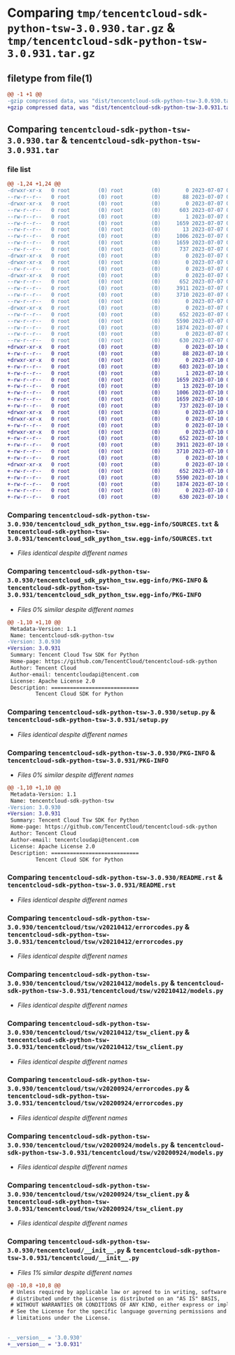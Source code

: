 # Comparing `tmp/tencentcloud-sdk-python-tsw-3.0.930.tar.gz` & `tmp/tencentcloud-sdk-python-tsw-3.0.931.tar.gz`

## filetype from file(1)

```diff
@@ -1 +1 @@
-gzip compressed data, was "dist/tencentcloud-sdk-python-tsw-3.0.930.tar", last modified: Fri Jul  7 00:35:53 2023, max compression
+gzip compressed data, was "dist/tencentcloud-sdk-python-tsw-3.0.931.tar", last modified: Mon Jul 10 00:55:58 2023, max compression
```

## Comparing `tencentcloud-sdk-python-tsw-3.0.930.tar` & `tencentcloud-sdk-python-tsw-3.0.931.tar`

### file list

```diff
@@ -1,24 +1,24 @@
-drwxr-xr-x   0 root         (0) root         (0)        0 2023-07-07 00:35:53.000000 tencentcloud-sdk-python-tsw-3.0.930/
--rw-r--r--   0 root         (0) root         (0)       88 2023-07-07 00:35:53.000000 tencentcloud-sdk-python-tsw-3.0.930/setup.cfg
-drwxr-xr-x   0 root         (0) root         (0)        0 2023-07-07 00:35:53.000000 tencentcloud-sdk-python-tsw-3.0.930/tencentcloud_sdk_python_tsw.egg-info/
--rw-r--r--   0 root         (0) root         (0)      603 2023-07-07 00:35:53.000000 tencentcloud-sdk-python-tsw-3.0.930/tencentcloud_sdk_python_tsw.egg-info/SOURCES.txt
--rw-r--r--   0 root         (0) root         (0)        1 2023-07-07 00:35:53.000000 tencentcloud-sdk-python-tsw-3.0.930/tencentcloud_sdk_python_tsw.egg-info/dependency_links.txt
--rw-r--r--   0 root         (0) root         (0)     1659 2023-07-07 00:35:53.000000 tencentcloud-sdk-python-tsw-3.0.930/tencentcloud_sdk_python_tsw.egg-info/PKG-INFO
--rw-r--r--   0 root         (0) root         (0)       13 2023-07-07 00:35:53.000000 tencentcloud-sdk-python-tsw-3.0.930/tencentcloud_sdk_python_tsw.egg-info/top_level.txt
--rw-r--r--   0 root         (0) root         (0)     1006 2023-07-07 00:35:53.000000 tencentcloud-sdk-python-tsw-3.0.930/setup.py
--rw-r--r--   0 root         (0) root         (0)     1659 2023-07-07 00:35:53.000000 tencentcloud-sdk-python-tsw-3.0.930/PKG-INFO
--rw-r--r--   0 root         (0) root         (0)      737 2023-07-07 00:35:53.000000 tencentcloud-sdk-python-tsw-3.0.930/README.rst
-drwxr-xr-x   0 root         (0) root         (0)        0 2023-07-07 00:35:53.000000 tencentcloud-sdk-python-tsw-3.0.930/tencentcloud/
-drwxr-xr-x   0 root         (0) root         (0)        0 2023-07-07 00:35:53.000000 tencentcloud-sdk-python-tsw-3.0.930/tencentcloud/tsw/
--rw-r--r--   0 root         (0) root         (0)        0 2023-07-07 00:35:53.000000 tencentcloud-sdk-python-tsw-3.0.930/tencentcloud/tsw/__init__.py
-drwxr-xr-x   0 root         (0) root         (0)        0 2023-07-07 00:35:53.000000 tencentcloud-sdk-python-tsw-3.0.930/tencentcloud/tsw/v20210412/
--rw-r--r--   0 root         (0) root         (0)      652 2023-07-07 00:35:53.000000 tencentcloud-sdk-python-tsw-3.0.930/tencentcloud/tsw/v20210412/errorcodes.py
--rw-r--r--   0 root         (0) root         (0)     3911 2023-07-07 00:35:53.000000 tencentcloud-sdk-python-tsw-3.0.930/tencentcloud/tsw/v20210412/models.py
--rw-r--r--   0 root         (0) root         (0)     3710 2023-07-07 00:35:53.000000 tencentcloud-sdk-python-tsw-3.0.930/tencentcloud/tsw/v20210412/tsw_client.py
--rw-r--r--   0 root         (0) root         (0)        0 2023-07-07 00:35:53.000000 tencentcloud-sdk-python-tsw-3.0.930/tencentcloud/tsw/v20210412/__init__.py
-drwxr-xr-x   0 root         (0) root         (0)        0 2023-07-07 00:35:53.000000 tencentcloud-sdk-python-tsw-3.0.930/tencentcloud/tsw/v20200924/
--rw-r--r--   0 root         (0) root         (0)      652 2023-07-07 00:35:53.000000 tencentcloud-sdk-python-tsw-3.0.930/tencentcloud/tsw/v20200924/errorcodes.py
--rw-r--r--   0 root         (0) root         (0)     5590 2023-07-07 00:35:53.000000 tencentcloud-sdk-python-tsw-3.0.930/tencentcloud/tsw/v20200924/models.py
--rw-r--r--   0 root         (0) root         (0)     1874 2023-07-07 00:35:53.000000 tencentcloud-sdk-python-tsw-3.0.930/tencentcloud/tsw/v20200924/tsw_client.py
--rw-r--r--   0 root         (0) root         (0)        0 2023-07-07 00:35:53.000000 tencentcloud-sdk-python-tsw-3.0.930/tencentcloud/tsw/v20200924/__init__.py
--rw-r--r--   0 root         (0) root         (0)      630 2023-07-07 00:35:53.000000 tencentcloud-sdk-python-tsw-3.0.930/tencentcloud/__init__.py
+drwxr-xr-x   0 root         (0) root         (0)        0 2023-07-10 00:55:58.000000 tencentcloud-sdk-python-tsw-3.0.931/
+-rw-r--r--   0 root         (0) root         (0)       88 2023-07-10 00:55:58.000000 tencentcloud-sdk-python-tsw-3.0.931/setup.cfg
+drwxr-xr-x   0 root         (0) root         (0)        0 2023-07-10 00:55:58.000000 tencentcloud-sdk-python-tsw-3.0.931/tencentcloud_sdk_python_tsw.egg-info/
+-rw-r--r--   0 root         (0) root         (0)      603 2023-07-10 00:55:58.000000 tencentcloud-sdk-python-tsw-3.0.931/tencentcloud_sdk_python_tsw.egg-info/SOURCES.txt
+-rw-r--r--   0 root         (0) root         (0)        1 2023-07-10 00:55:58.000000 tencentcloud-sdk-python-tsw-3.0.931/tencentcloud_sdk_python_tsw.egg-info/dependency_links.txt
+-rw-r--r--   0 root         (0) root         (0)     1659 2023-07-10 00:55:58.000000 tencentcloud-sdk-python-tsw-3.0.931/tencentcloud_sdk_python_tsw.egg-info/PKG-INFO
+-rw-r--r--   0 root         (0) root         (0)       13 2023-07-10 00:55:58.000000 tencentcloud-sdk-python-tsw-3.0.931/tencentcloud_sdk_python_tsw.egg-info/top_level.txt
+-rw-r--r--   0 root         (0) root         (0)     1006 2023-07-10 00:55:58.000000 tencentcloud-sdk-python-tsw-3.0.931/setup.py
+-rw-r--r--   0 root         (0) root         (0)     1659 2023-07-10 00:55:58.000000 tencentcloud-sdk-python-tsw-3.0.931/PKG-INFO
+-rw-r--r--   0 root         (0) root         (0)      737 2023-07-10 00:55:58.000000 tencentcloud-sdk-python-tsw-3.0.931/README.rst
+drwxr-xr-x   0 root         (0) root         (0)        0 2023-07-10 00:55:58.000000 tencentcloud-sdk-python-tsw-3.0.931/tencentcloud/
+drwxr-xr-x   0 root         (0) root         (0)        0 2023-07-10 00:55:58.000000 tencentcloud-sdk-python-tsw-3.0.931/tencentcloud/tsw/
+-rw-r--r--   0 root         (0) root         (0)        0 2023-07-10 00:55:58.000000 tencentcloud-sdk-python-tsw-3.0.931/tencentcloud/tsw/__init__.py
+drwxr-xr-x   0 root         (0) root         (0)        0 2023-07-10 00:55:58.000000 tencentcloud-sdk-python-tsw-3.0.931/tencentcloud/tsw/v20210412/
+-rw-r--r--   0 root         (0) root         (0)      652 2023-07-10 00:55:58.000000 tencentcloud-sdk-python-tsw-3.0.931/tencentcloud/tsw/v20210412/errorcodes.py
+-rw-r--r--   0 root         (0) root         (0)     3911 2023-07-10 00:55:58.000000 tencentcloud-sdk-python-tsw-3.0.931/tencentcloud/tsw/v20210412/models.py
+-rw-r--r--   0 root         (0) root         (0)     3710 2023-07-10 00:55:58.000000 tencentcloud-sdk-python-tsw-3.0.931/tencentcloud/tsw/v20210412/tsw_client.py
+-rw-r--r--   0 root         (0) root         (0)        0 2023-07-10 00:55:58.000000 tencentcloud-sdk-python-tsw-3.0.931/tencentcloud/tsw/v20210412/__init__.py
+drwxr-xr-x   0 root         (0) root         (0)        0 2023-07-10 00:55:58.000000 tencentcloud-sdk-python-tsw-3.0.931/tencentcloud/tsw/v20200924/
+-rw-r--r--   0 root         (0) root         (0)      652 2023-07-10 00:55:58.000000 tencentcloud-sdk-python-tsw-3.0.931/tencentcloud/tsw/v20200924/errorcodes.py
+-rw-r--r--   0 root         (0) root         (0)     5590 2023-07-10 00:55:58.000000 tencentcloud-sdk-python-tsw-3.0.931/tencentcloud/tsw/v20200924/models.py
+-rw-r--r--   0 root         (0) root         (0)     1874 2023-07-10 00:55:58.000000 tencentcloud-sdk-python-tsw-3.0.931/tencentcloud/tsw/v20200924/tsw_client.py
+-rw-r--r--   0 root         (0) root         (0)        0 2023-07-10 00:55:58.000000 tencentcloud-sdk-python-tsw-3.0.931/tencentcloud/tsw/v20200924/__init__.py
+-rw-r--r--   0 root         (0) root         (0)      630 2023-07-10 00:55:58.000000 tencentcloud-sdk-python-tsw-3.0.931/tencentcloud/__init__.py
```

### Comparing `tencentcloud-sdk-python-tsw-3.0.930/tencentcloud_sdk_python_tsw.egg-info/SOURCES.txt` & `tencentcloud-sdk-python-tsw-3.0.931/tencentcloud_sdk_python_tsw.egg-info/SOURCES.txt`

 * *Files identical despite different names*

### Comparing `tencentcloud-sdk-python-tsw-3.0.930/tencentcloud_sdk_python_tsw.egg-info/PKG-INFO` & `tencentcloud-sdk-python-tsw-3.0.931/tencentcloud_sdk_python_tsw.egg-info/PKG-INFO`

 * *Files 0% similar despite different names*

```diff
@@ -1,10 +1,10 @@
 Metadata-Version: 1.1
 Name: tencentcloud-sdk-python-tsw
-Version: 3.0.930
+Version: 3.0.931
 Summary: Tencent Cloud Tsw SDK for Python
 Home-page: https://github.com/TencentCloud/tencentcloud-sdk-python
 Author: Tencent Cloud
 Author-email: tencentcloudapi@tencent.com
 License: Apache License 2.0
 Description: ============================
         Tencent Cloud SDK for Python
```

### Comparing `tencentcloud-sdk-python-tsw-3.0.930/setup.py` & `tencentcloud-sdk-python-tsw-3.0.931/setup.py`

 * *Files identical despite different names*

### Comparing `tencentcloud-sdk-python-tsw-3.0.930/PKG-INFO` & `tencentcloud-sdk-python-tsw-3.0.931/PKG-INFO`

 * *Files 0% similar despite different names*

```diff
@@ -1,10 +1,10 @@
 Metadata-Version: 1.1
 Name: tencentcloud-sdk-python-tsw
-Version: 3.0.930
+Version: 3.0.931
 Summary: Tencent Cloud Tsw SDK for Python
 Home-page: https://github.com/TencentCloud/tencentcloud-sdk-python
 Author: Tencent Cloud
 Author-email: tencentcloudapi@tencent.com
 License: Apache License 2.0
 Description: ============================
         Tencent Cloud SDK for Python
```

### Comparing `tencentcloud-sdk-python-tsw-3.0.930/README.rst` & `tencentcloud-sdk-python-tsw-3.0.931/README.rst`

 * *Files identical despite different names*

### Comparing `tencentcloud-sdk-python-tsw-3.0.930/tencentcloud/tsw/v20210412/errorcodes.py` & `tencentcloud-sdk-python-tsw-3.0.931/tencentcloud/tsw/v20210412/errorcodes.py`

 * *Files identical despite different names*

### Comparing `tencentcloud-sdk-python-tsw-3.0.930/tencentcloud/tsw/v20210412/models.py` & `tencentcloud-sdk-python-tsw-3.0.931/tencentcloud/tsw/v20210412/models.py`

 * *Files identical despite different names*

### Comparing `tencentcloud-sdk-python-tsw-3.0.930/tencentcloud/tsw/v20210412/tsw_client.py` & `tencentcloud-sdk-python-tsw-3.0.931/tencentcloud/tsw/v20210412/tsw_client.py`

 * *Files identical despite different names*

### Comparing `tencentcloud-sdk-python-tsw-3.0.930/tencentcloud/tsw/v20200924/errorcodes.py` & `tencentcloud-sdk-python-tsw-3.0.931/tencentcloud/tsw/v20200924/errorcodes.py`

 * *Files identical despite different names*

### Comparing `tencentcloud-sdk-python-tsw-3.0.930/tencentcloud/tsw/v20200924/models.py` & `tencentcloud-sdk-python-tsw-3.0.931/tencentcloud/tsw/v20200924/models.py`

 * *Files identical despite different names*

### Comparing `tencentcloud-sdk-python-tsw-3.0.930/tencentcloud/tsw/v20200924/tsw_client.py` & `tencentcloud-sdk-python-tsw-3.0.931/tencentcloud/tsw/v20200924/tsw_client.py`

 * *Files identical despite different names*

### Comparing `tencentcloud-sdk-python-tsw-3.0.930/tencentcloud/__init__.py` & `tencentcloud-sdk-python-tsw-3.0.931/tencentcloud/__init__.py`

 * *Files 1% similar despite different names*

```diff
@@ -10,8 +10,8 @@
 # Unless required by applicable law or agreed to in writing, software
 # distributed under the License is distributed on an "AS IS" BASIS,
 # WITHOUT WARRANTIES OR CONDITIONS OF ANY KIND, either express or implied.
 # See the License for the specific language governing permissions and
 # limitations under the License.
 
 
-__version__ = '3.0.930'
+__version__ = '3.0.931'
```


